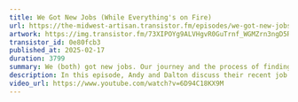 ```yaml
---
title: We Got New Jobs (While Everything's on Fire)
url: https://the-midwest-artisan.transistor.fm/episodes/we-got-new-jobs-while-everythings-on-fire
artwork: https://img.transistor.fm/73XIPOYg9ALVHgvR0GuTrnf_WGMZrn3ngD5Rtlyf-Lw/aHR0cHM6Ly9pbWct/dXBsb2FkLXByb2R1/Y3Rpb24udHJhbnNp/c3Rvci5mbS85YzY1/ZjE0NzRkNDk4OTA3/MGRiYzIyZTRhMzA2/MzZiMC5wbmc.png
transistor_id: 0e80fcb3
published_at: 2025-02-17
duration: 3799
summary: We (both) got new jobs. Our journey and the process of finding new jobs, the interview process, and how we're feeling about it all.
description: In this episode, Andy and Dalton discuss their recent job transitions, the challenges of navigating the job market, and the why the interview process is broken. We also briefly touch on Laravel Cloud and Laracon US.
video_url: https://www.youtube.com/watch?v=6D94C18KX9M
---
```

